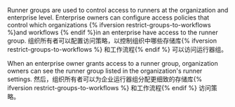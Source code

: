 Runner groups are used to control access to runners at the organization and enterprise level. Enterprise owners can configure access policies that control which organizations {% ifversion restrict-groups-to-workflows %}and workflows {% endif %}in an enterprise have access to the runner group. 组织所有者可以配置访问策略，以控制组织中哪些存储库{% ifversion restrict-groups-to-workflows %} 和工作流程{% endif %} 可以访问运行器组。

When an enterprise owner grants access to a runner group, organization owners can see the runner group listed in the organization's runner settings. 然后，组织所有者可以为企业运行器组分配更细致的存储库{% ifversion restrict-groups-to-workflows %} 和工作流程{% endif %} 访问策略。